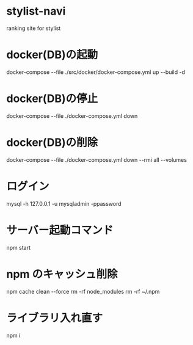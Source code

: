 # stylist-navi

ranking site for stylist

# docker(DB)の起動

docker-compose --file ./src/docker/docker-compose.yml up --build -d

# docker(DB)の停止

docker-compose --file ./docker-compose.yml down

# docker(DB)の削除

docker-compose --file ./docker-compose.yml down --rmi all --volumes

# ログイン

mysql -h 127.0.0.1 -u mysqladmin -ppassword

# サーバー起動コマンド

npm start

# npm のキャッシュ削除

npm cache clean --force
rm -rf node_modules
rm -rf ~/.npm

# ライブラリ入れ直す

npm i

